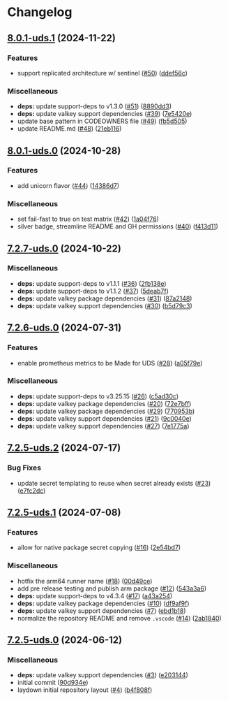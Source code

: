# Changelog

## [8.0.1-uds.1](https://github.com/defenseunicorns/uds-package-valkey/compare/v8.0.1-uds.0...v8.0.1-uds.1) (2024-11-22)


### Features

* support replicated architecture w/ sentinel ([#50](https://github.com/defenseunicorns/uds-package-valkey/issues/50)) ([ddef56c](https://github.com/defenseunicorns/uds-package-valkey/commit/ddef56c31ce2defa7ca28003c103a8fdd1fa9fad))


### Miscellaneous

* **deps:** update support-deps to v1.3.0 ([#51](https://github.com/defenseunicorns/uds-package-valkey/issues/51)) ([8890dd3](https://github.com/defenseunicorns/uds-package-valkey/commit/8890dd32a20299847f504caa16fc761e2ad8a90c))
* **deps:** update valkey support dependencies ([#39](https://github.com/defenseunicorns/uds-package-valkey/issues/39)) ([7e5420e](https://github.com/defenseunicorns/uds-package-valkey/commit/7e5420eb557c75bfe455b685d88d30ea8c063fca))
* update base pattern in CODEOWNERS file ([#49](https://github.com/defenseunicorns/uds-package-valkey/issues/49)) ([fb5d505](https://github.com/defenseunicorns/uds-package-valkey/commit/fb5d505ce9570eb8a9253ecc8f439b9ac8a32ae2))
* update README.md ([#48](https://github.com/defenseunicorns/uds-package-valkey/issues/48)) ([21eb116](https://github.com/defenseunicorns/uds-package-valkey/commit/21eb1168cafd50d43d70e7dc3836ac0bc1556ceb))

## [8.0.1-uds.0](https://github.com/defenseunicorns/uds-package-valkey/compare/v7.2.7-uds.0...v8.0.1-uds.0) (2024-10-28)


### Features

* add unicorn flavor ([#44](https://github.com/defenseunicorns/uds-package-valkey/issues/44)) ([14386d7](https://github.com/defenseunicorns/uds-package-valkey/commit/14386d7ac90949fb80b14854b6dc99358f091593))


### Miscellaneous

* set fail-fast to true on test matrix ([#42](https://github.com/defenseunicorns/uds-package-valkey/issues/42)) ([1a04f76](https://github.com/defenseunicorns/uds-package-valkey/commit/1a04f7690cedc0f7d9a096fa26cf6dbaba3cd797))
* silver badge, streamline README and GH permissions ([#40](https://github.com/defenseunicorns/uds-package-valkey/issues/40)) ([f413d11](https://github.com/defenseunicorns/uds-package-valkey/commit/f413d1163c84d159f5df3fc85e2c60ed30894e6a))

## [7.2.7-uds.0](https://github.com/defenseunicorns/uds-package-valkey/compare/v7.2.6-uds.0...v7.2.7-uds.0) (2024-10-22)


### Miscellaneous

* **deps:** update support-deps to v1.1.1 ([#36](https://github.com/defenseunicorns/uds-package-valkey/issues/36)) ([2fb138e](https://github.com/defenseunicorns/uds-package-valkey/commit/2fb138ee870d5b3583d265937883d982dc0d7c51))
* **deps:** update support-deps to v1.1.2 ([#37](https://github.com/defenseunicorns/uds-package-valkey/issues/37)) ([5deab7f](https://github.com/defenseunicorns/uds-package-valkey/commit/5deab7f696d5119c282b284d54e1fead38f6d579))
* **deps:** update valkey package dependencies ([#31](https://github.com/defenseunicorns/uds-package-valkey/issues/31)) ([87a2148](https://github.com/defenseunicorns/uds-package-valkey/commit/87a21488f8ae59fdce928b5ef37aa33ffa532edb))
* **deps:** update valkey support dependencies ([#30](https://github.com/defenseunicorns/uds-package-valkey/issues/30)) ([b5d79c3](https://github.com/defenseunicorns/uds-package-valkey/commit/b5d79c3f98e4d25250686d859e829d5384f30abd))

## [7.2.6-uds.0](https://github.com/defenseunicorns/uds-package-valkey/compare/v7.2.5-uds.2...v7.2.6-uds.0) (2024-07-31)


### Features

* enable prometheus metrics to be Made for UDS ([#28](https://github.com/defenseunicorns/uds-package-valkey/issues/28)) ([a05f79e](https://github.com/defenseunicorns/uds-package-valkey/commit/a05f79e80a524b51ed950247b16cc3795da444f9))


### Miscellaneous

* **deps:** update support-deps to v3.25.15 ([#26](https://github.com/defenseunicorns/uds-package-valkey/issues/26)) ([c5ad30c](https://github.com/defenseunicorns/uds-package-valkey/commit/c5ad30cdfb1c3df722afa3cb82e46fe784e681fd))
* **deps:** update valkey package dependencies ([#20](https://github.com/defenseunicorns/uds-package-valkey/issues/20)) ([72e7bff](https://github.com/defenseunicorns/uds-package-valkey/commit/72e7bff748c16018246cfc07ad85e10c25606492))
* **deps:** update valkey package dependencies ([#29](https://github.com/defenseunicorns/uds-package-valkey/issues/29)) ([770953b](https://github.com/defenseunicorns/uds-package-valkey/commit/770953b180d22906ed1a41db40f9ecc93648c924))
* **deps:** update valkey support dependencies ([#21](https://github.com/defenseunicorns/uds-package-valkey/issues/21)) ([9c0040e](https://github.com/defenseunicorns/uds-package-valkey/commit/9c0040ee6068d1c1a35588bbb90dd847b4dce4a7))
* **deps:** update valkey support dependencies ([#27](https://github.com/defenseunicorns/uds-package-valkey/issues/27)) ([7e1775a](https://github.com/defenseunicorns/uds-package-valkey/commit/7e1775aa18714ac5ad5552248ad10875be1cb764))

## [7.2.5-uds.2](https://github.com/defenseunicorns/uds-package-valkey/compare/v7.2.5-uds.1...v7.2.5-uds.2) (2024-07-17)


### Bug Fixes

* update secret templating to reuse when secret already exists ([#23](https://github.com/defenseunicorns/uds-package-valkey/issues/23)) ([e7fc2dc](https://github.com/defenseunicorns/uds-package-valkey/commit/e7fc2dcacc9aea571b6530eab0e1fa253c5420fa))

## [7.2.5-uds.1](https://github.com/defenseunicorns/uds-package-valkey/compare/v7.2.5-uds.0...v7.2.5-uds.1) (2024-07-08)


### Features

* allow for native package secret copying ([#16](https://github.com/defenseunicorns/uds-package-valkey/issues/16)) ([2e54bd7](https://github.com/defenseunicorns/uds-package-valkey/commit/2e54bd7665211361075fd59173b860f352534622))


### Miscellaneous

* hotfix the arm64 runner name ([#18](https://github.com/defenseunicorns/uds-package-valkey/issues/18)) ([00d49ce](https://github.com/defenseunicorns/uds-package-valkey/commit/00d49ceb08b12f2d1fcb79801a051f16cbc0d53d))
* add pre release testing and publish arm package ([#12](https://github.com/defenseunicorns/uds-package-valkey/issues/12)) ([543a3a6](https://github.com/defenseunicorns/uds-package-valkey/commit/543a3a6fdeae50290684ddadb52d89e6fdb61f05))
* **deps:** update support-deps to v4.3.4 ([#17](https://github.com/defenseunicorns/uds-package-valkey/issues/17)) ([a43a254](https://github.com/defenseunicorns/uds-package-valkey/commit/a43a254025082cd4d28972af090d7968a3cd448a))
* **deps:** update valkey package dependencies ([#10](https://github.com/defenseunicorns/uds-package-valkey/issues/10)) ([df9af9f](https://github.com/defenseunicorns/uds-package-valkey/commit/df9af9f0530d1aaebf6da9e3edcbafeeddb118b1))
* **deps:** update valkey support dependencies ([#7](https://github.com/defenseunicorns/uds-package-valkey/issues/7)) ([ebd1b18](https://github.com/defenseunicorns/uds-package-valkey/commit/ebd1b18922dfa5971e80123924bd2950eb47fd05))
* normalize the repository README and remove `.vscode` ([#14](https://github.com/defenseunicorns/uds-package-valkey/issues/14)) ([2ab1840](https://github.com/defenseunicorns/uds-package-valkey/commit/2ab1840800f8f9dd448d2242ec769b49d90c7d81))

## [7.2.5-uds.0](https://github.com/defenseunicorns/uds-package-valkey/compare/v1.11.0-uds.1...v7.2.5-uds.0) (2024-06-12)


### Miscellaneous

* **deps:** update valkey support dependencies ([#3](https://github.com/defenseunicorns/uds-package-valkey/issues/3)) ([e203144](https://github.com/defenseunicorns/uds-package-valkey/commit/e2031442f11c90684f8665112b922e70572542b6))
* initial commit ([90d934e](https://github.com/defenseunicorns/uds-package-valkey/commit/90d934eadf799720012bd4c1f066c0126d66558d))
* laydown initial repository layout ([#4](https://github.com/defenseunicorns/uds-package-valkey/issues/4)) ([b4f808f](https://github.com/defenseunicorns/uds-package-valkey/commit/b4f808f335f31a9d47e2a022a6b258b0f6f62b32))
